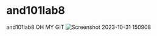 # and101lab8
and101lab8 OH MY GIT
![Screenshot 2023-10-31 150908](https://github.com/psbrar2002/and101lab8/assets/96799357/a95ac045-189d-4b6d-9ae8-a8b1f96baf6f)
